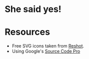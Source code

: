 # She said yes!

# Resources

- Free SVG icons taken from [Reshot](https://www.reshot.com/free-svg-icons/item/romantic-love-icon-set-line-style-WHX28ZVYSN/).
- Using Google's [Source Code Pro](https://fonts.google.com/specimen/Source+Code+Pro)
